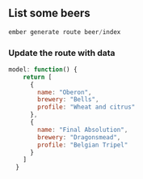 ##  List some beers

```javascript
ember generate route beer/index
```

### Update the route with data
```javascript
model: function() {
    return [
      {
        name: "Oberon",
        brewery: "Bells",
        profile: "Wheat and citrus"
      },
      {
        name: "Final Absolution",
        brewery: "Dragonsmead",
        profile: "Belgian Tripel"
      }
    ]
  }
```
